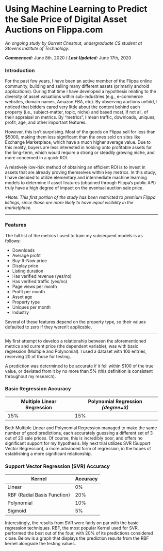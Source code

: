 # Using Machine Learning to Predict the Sale Price of Digital Asset Auctions on Flippa.com

_An ongoing study by Garrett Chestnut, undergraduate CS student at Stevens Institute of Technology._

_**Commenced:**_ June 8th, 2020  /  _**Last Updated:**_ June 17th, 2020

### Introduction

For the past few years, I have been an active member of the Flippa online community, building and selling many different assets (primarily android applications). During that time I have developed a hypothesis relating to the diversity of asset valuations within sub-industries (e.g., e-commerce websites, domain names, Amazon FBA, etc). By observing auctions unfold, I noticed that bidders cared very little about the content behind each property (i.e., subject-matter, topic, niche) and based most, if not all, of their appraisal on metrics. By “metrics”, I mean traffic, downloads, uniques, profit, age, and other important features.

However, this isn’t surprising. Most of the goods on Flippa sell for less than $5000, making them less significant than the ones sold on sites like Exchange Marketplace, which have a much higher average value. Due to this reality, buyers are less interested in holding onto profitable assets for the long-term, which would require a strong or steadily growing niche, and more concerned in a quick ROI. 

A relatively low-risk method of obtaining an efficient ROI is to invest in assets that are already proving themselves within key metrics. In this study, I have decided to utilize elementary and intermediate machine learning models to determine if asset features (obtained through Flippa’s public API) truly have a high degree of impact on the eventual auction sale price.

_*Note: This first portion of the study has been restricted to premium Flippa listings, since those are more likely to have equal visibility in the marketplace._

---
### Features

The full list of the metrics I used to train my subsequent models is as follows:

- Downloads
- Average profit
- Buy-It-Now price
- Display price
- Listing duration
- Has verified revenue (yes/no)
- Has verified traffic (yes/no)
- Page views per month
- Profit per month
- Asset age
- Property type
- Uniques per month
- Industry

Several of these features depend on the property type, so their values defaulted to zero if they weren’t applicable.

---

My first attempt to develop a relationship between the aforementioned metrics and current price (the dependent variable), was with basic regression (Multiple and Polynomial). I used a dataset with 100 entries, reserving 20 of those for testing.

A prediction was determined to be accurate if it fell within $100 of the true value, or deviated from it by no more than 5% (this definition is consistent throughout my research).

### Basic Regression Accuracy

Multiple Linear Regression | Polynomial Regression _(degree=3)_
------------ | -------------
15% | 15%

Both Multiple Linear and Polynomial Regression managed to make the same number of good predictions, each accurately guessing a different set of 3 out of 20 sale prices. Of course, this is incredibly poor, and offers no significant support for my hypothesis. My next trial utilizes SVR (Support Vector Regression), a more advanced form of regression, in the hopes of establishing a more significant relationship.

### Support Vector Regression (SVR) Accuracy

**Kernel** | **Accuracy**
------------ | -------------
Linear | 0%
RBF (Radial Basis Function) | 20%
Polynomial | 10%
Sigmoid | 5%

Interestingly, the results from SVR were fairly on par with the basic regression techniques. RBF, the most popular Kernel used for SVR, performed the best out of the four, with 20% of its predictions considered close. Below is a graph that displays the prediction results from the RBF kernel alongside the testing values.
